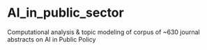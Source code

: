 # AI_in_public_sector
Computational analysis &amp; topic modeling of corpus of ~630 journal abstracts on AI in Public Policy
